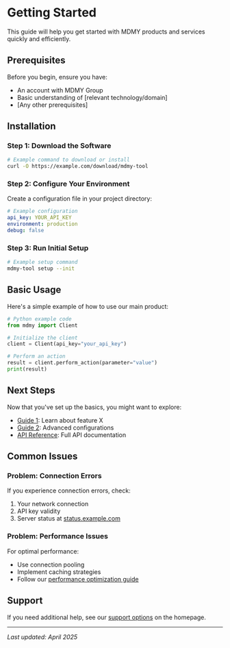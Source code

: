 # Getting Started

This guide will help you get started with MDMY products and services quickly and efficiently.

## Prerequisites

Before you begin, ensure you have:

- An account with MDMY Group
- Basic understanding of [relevant technology/domain]
- [Any other prerequisites]

## Installation

### Step 1: Download the Software

```bash
# Example command to download or install
curl -O https://example.com/download/mdmy-tool
```

### Step 2: Configure Your Environment

Create a configuration file in your project directory:

```yaml
# Example configuration
api_key: YOUR_API_KEY
environment: production
debug: false
```

### Step 3: Run Initial Setup

```bash
# Example setup command
mdmy-tool setup --init
```

## Basic Usage

Here's a simple example of how to use our main product:

```python
# Python example code
from mdmy import Client

# Initialize the client
client = Client(api_key="your_api_key")

# Perform an action
result = client.perform_action(parameter="value")
print(result)
```

## Next Steps

Now that you've set up the basics, you might want to explore:

- [Guide 1](guides/guide-1.md): Learn about feature X
- [Guide 2](guides/guide-2.md): Advanced configurations
- [API Reference](reference/api-reference.md): Full API documentation

## Common Issues

### Problem: Connection Errors

If you experience connection errors, check:

1. Your network connection
2. API key validity
3. Server status at [status.example.com](https://status.example.com)

### Problem: Performance Issues

For optimal performance:

- Use connection pooling
- Implement caching strategies
- Follow our [performance optimization guide](guides/guide-2.md)

## Support

If you need additional help, see our [support options](index.md#support) on the homepage.

---

*Last updated: April 2025*